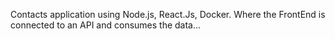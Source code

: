 Contacts application using Node.js, React.Js, Docker. Where the FrontEnd is connected to an API and consumes the data...
